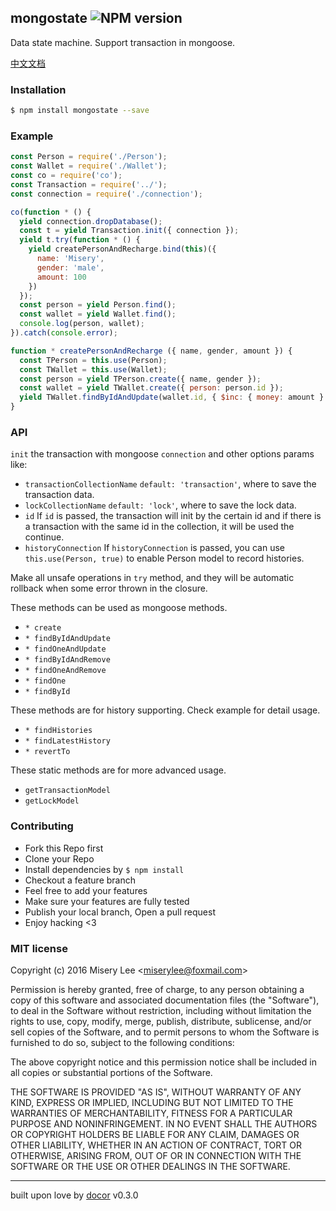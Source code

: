 ## mongostate ![NPM version](https://img.shields.io/npm/v/mongostate.svg?style=flat)

Data state machine. Support transaction in mongoose.

[中文文档](https://github.com/miserylee/mongostate/blob/master/README_zh.md)

### Installation
```bash
$ npm install mongostate --save
```

### Example
```js
const Person = require('./Person');
const Wallet = require('./Wallet');
const co = require('co');
const Transaction = require('../');
const connection = require('./connection');

co(function * () {
  yield connection.dropDatabase();
  const t = yield Transaction.init({ connection });
  yield t.try(function * () {
    yield createPersonAndRecharge.bind(this)({
      name: 'Misery',
      gender: 'male',
      amount: 100
    })
  });
  const person = yield Person.find();
  const wallet = yield Wallet.find();
  console.log(person, wallet);
}).catch(console.error);

function * createPersonAndRecharge ({ name, gender, amount }) {
  const TPerson = this.use(Person);
  const TWallet = this.use(Wallet);
  const person = yield TPerson.create({ name, gender });
  const wallet = yield TWallet.create({ person: person.id });
  yield TWallet.findByIdAndUpdate(wallet.id, { $inc: { money: amount } });
}
```

### API

`init` the transaction with mongoose `connection` and other options params like:
* `transactionCollectionName`  `default: 'transaction'`, where to save the transaction data.
* `lockCollectionName`  `default: 'lock'`, where to save the lock data.
* `id`  If `id` is passed, the transaction will init by the certain id and if there is a transaction with the same id in the collection, it will be used the continue.
* `historyConnection` If `historyConnection` is passed, you can use `this.use(Person, true)` to enable Person model to record histories.

Make all unsafe operations in `try` method, and they will be automatic rollback when some error thrown in the closure.

These methods can be used as mongoose methods.

* `* create`
* `* findByIdAndUpdate`
* `* findOneAndUpdate`
* `* findByIdAndRemove`
* `* findOneAndRemove`
* `* findOne`
* `* findById`

These methods are for history supporting. Check example for detail usage.

* `* findHistories`
* `* findLatestHistory`
* `* revertTo`

These static methods are for more advanced usage.

* `getTransactionModel`
* `getLockModel`

### Contributing
- Fork this Repo first
- Clone your Repo
- Install dependencies by `$ npm install`
- Checkout a feature branch
- Feel free to add your features
- Make sure your features are fully tested
- Publish your local branch, Open a pull request
- Enjoy hacking <3

### MIT license
Copyright (c) 2016 Misery Lee &lt;miserylee@foxmail.com&gt;

Permission is hereby granted, free of charge, to any person obtaining a copy
of this software and associated documentation files (the &quot;Software&quot;), to deal
in the Software without restriction, including without limitation the rights
to use, copy, modify, merge, publish, distribute, sublicense, and/or sell
copies of the Software, and to permit persons to whom the Software is
furnished to do so, subject to the following conditions:

The above copyright notice and this permission notice shall be included in
all copies or substantial portions of the Software.

THE SOFTWARE IS PROVIDED &quot;AS IS&quot;, WITHOUT WARRANTY OF ANY KIND, EXPRESS OR
IMPLIED, INCLUDING BUT NOT LIMITED TO THE WARRANTIES OF MERCHANTABILITY,
FITNESS FOR A PARTICULAR PURPOSE AND NONINFRINGEMENT. IN NO EVENT SHALL THE
AUTHORS OR COPYRIGHT HOLDERS BE LIABLE FOR ANY CLAIM, DAMAGES OR OTHER
LIABILITY, WHETHER IN AN ACTION OF CONTRACT, TORT OR OTHERWISE, ARISING FROM,
OUT OF OR IN CONNECTION WITH THE SOFTWARE OR THE USE OR OTHER DEALINGS IN
THE SOFTWARE.

---
built upon love by [docor](git+https://github.com/turingou/docor.git) v0.3.0
